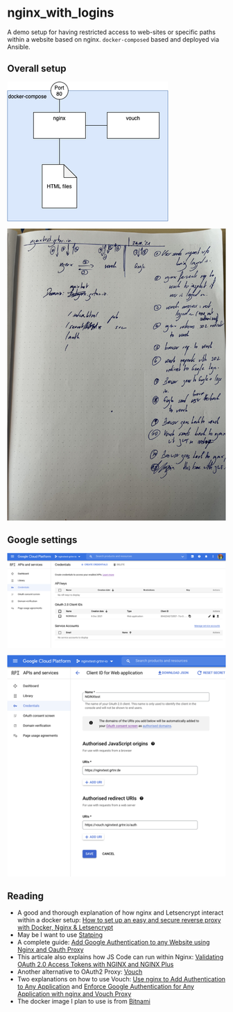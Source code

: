 # nginx_with_logins

A demo setup for having restricted access to web-sites or specific paths within a website based on nginx. `docker-composed` based and deployed via Ansible.

## Overall setup

![Setup](overview_components.png)

![Login flow](doc/login_flow.jpg)
## Google settings

![webapp](doc/google_webapp.png)

![webapp credentials](doc/google_webapp_credentials.png)
## Reading

* A good and thorough explanation of how nginx and Letsencrypt interact within a docker setup: [How to set up an easy and secure reverse proxy with Docker, Nginx & Letsencrypt](https://medium.com/free-code-camp/docker-nginx-letsencrypt-easy-secure-reverse-proxy-40165ba3aee2)
* May be I want to use [Statping](https://github.com/statping/statping)
* A complete guide: [Add Google Authentication to any Website using Nginx and Oauth Proxy](https://dev.to/ahmedmusaad/add-google-authentication-to-any-website-using-nginx-and-oauth-proxy-259l)
* This articale also explains how JS Code can run within Nginx: [Validating OAuth 2.0 Access Tokens with NGINX and NGINX Plus](https://www.nginx.com/blog/validating-oauth-2-0-access-tokens-nginx/#production-configuration)
* Another alternative to OAuth2 Proxy: [Vouch](https://github.com/vouch/vouch-proxy)
* Two explanations on how to use Vouch: [Use nginx to Add Authentication to Any Application](https://developer.okta.com/blog/2018/08/28/nginx-auth-request) and [Enforce Google Authentication for Any Application with nginx and Vouch Proxy](https://medium.com/lasso/use-nginx-and-lasso-to-add-google-authentication-to-any-application-d3a8a7f073dd)
* The docker image I plan to use is from [Bitnami](https://hub.docker.com/r/bitnami/oauth2-proxy/)
